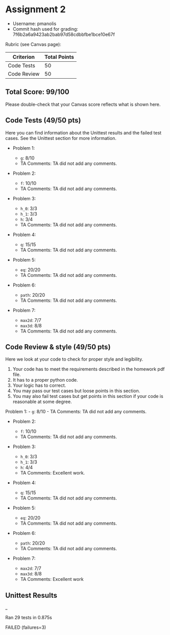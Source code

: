 # Assignment 2

- Username: pmanolis
- Commit hash used for grading: 7f6b2a6a9423ab2bab97d58cdbbfbe1bce10e67f

Rubric (see Canvas page):

| Criterion           | Total Points |
| ------------------- | ------------ |
| Code Tests            | 50         |
| Code Review   | 50         |



## Total Score: 99/100
Please double-check that your Canvas score reflects what is shown here. 


## Code Tests (49/50 pts)
Here you can find information about the Unittest results and the failed test cases. See the Unittest section for more information. 

- Problem 1:
    - `g`: 8/10
    - TA Comments: TA did not add any comments.

- Problem 2:
    - `f`: 10/10
    - TA Comments: TA did not add any comments.

- Problem 3:
    - `h_0`: 3/3
    - `h_1`: 3/3
    - `h`: 3/4
    - TA Comments: TA did not add any comments.

- Problem 4:
    - `q`: 15/15
    - TA Comments: TA did not add any comments.


- Problem 5:
    - `eq`: 20/20
    - TA Comments: TA did not add any comments.


- Problem 6:
    - `path`: 20/20
    - TA Comments: TA did not add any comments.


- Problem 7:
    - `max2d`: 7/7
    - `max3d`: 8/8
    - TA Comments: TA did not add any comments.



## Code Review & style (49/50 pts)

Here we look at your code to check for proper style and legibility.
1. Your code has to meet the requirements described in the homework pdf file.
2. It has to a proper python code.
3. Your logic has to correct.
4. You may pass our test cases but loose points in this section.
5. You may also fail test cases but get points in this section if your code is reasonable at some degree.

 Problem 1:
    - `g`: 8/10
    - TA Comments: TA did not add any comments.

- Problem 2:
    - `f`: 10/10
    - TA Comments: TA did not add any comments.

- Problem 3:
    - `h_0`: 3/3
    - `h_1`: 3/3
    - `h`: 4/4
    - TA Comments: Excellent work.

- Problem 4:
    - `q`: 15/15
    - TA Comments: TA did not add any comments.


- Problem 5:
    - `eq`: 20/20
    - TA Comments: TA did not add any comments.


- Problem 6:
    - `path`: 20/20
    - TA Comments: TA did not add any comments.


- Problem 7:
    - `max2d`: 7/7
    - `max3d`: 8/8
    - TA Comments: Excellent work



## Unittest Results
_  

Ran 29 tests in 0.875s

FAILED (failures=3)

